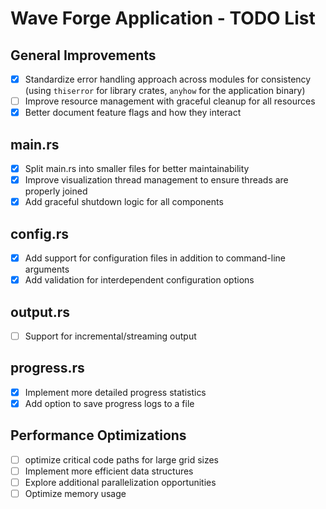 # Wave Forge Application - TODO List

## General Improvements

- [x] Standardize error handling approach across modules for consistency (using `thiserror` for library crates, `anyhow` for the application binary)
- [ ] Improve resource management with graceful cleanup for all resources
- [x] Better document feature flags and how they interact

## main.rs

- [x] Split main.rs into smaller files for better maintainability
- [x] Improve visualization thread management to ensure threads are properly joined
- [x] Add graceful shutdown logic for all components

## config.rs

- [x] Add support for configuration files in addition to command-line arguments
- [x] Add validation for interdependent configuration options

## output.rs

- [ ] Support for incremental/streaming output

## progress.rs

- [x] Implement more detailed progress statistics
- [x] Add option to save progress logs to a file

## Performance Optimizations

- [ ] optimize critical code paths for large grid sizes
- [ ] Implement more efficient data structures
- [ ] Explore additional parallelization opportunities
- [ ] Optimize memory usage
